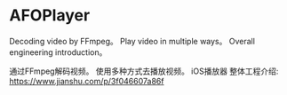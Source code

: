 # AFOPlayer
Decoding video by FFmpeg。
Play video in multiple ways。 
Overall engineering introduction。



通过FFmpeg解码视频。
使用多种方式去播放视频。
iOS播放器
整体工程介绍:
https://www.jianshu.com/p/3f046607a86f
